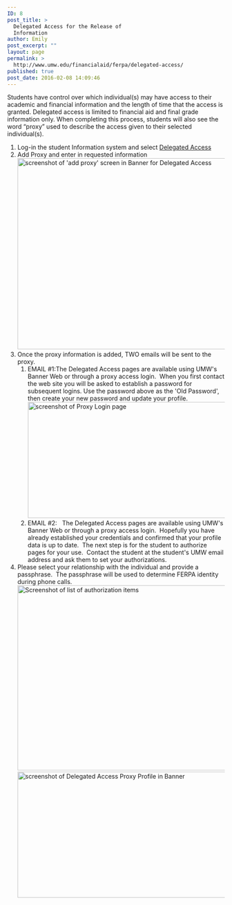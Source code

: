 ```yaml
---
ID: 8
post_title: >
  Delegated Access for the Release of
  Information
author: Emily
post_excerpt: ""
layout: page
permalink: >
  http://www.umw.edu/financialaid/ferpa/delegated-access/
published: true
post_date: 2016-02-08 14:09:46
---
```

Students have control over which individual(s) may have access to their academic and financial information and the length of time that the access is granted. Delegated access is limited to financial aid and final grade information only. When completing this process, students will also see the word “proxy” used to describe the access given to their selected individual(s).
<ol>
 	<li>Log-in the student Information system and select <a href="https://ssb.umw.edu/ssomanager/c/SSB?pkg=bwgkprxy.P_ManageProxy">Delegated Access</a></li>
 	<li>Add Proxy and enter in requested information<a href="http://www.umw.edu/financialaid/wp-content/uploads/sites/31/2016/02/step2.png"><img id="longdesc-return-388" class="aligncenter wp-image-388 size-large" src="http://www.umw.edu/financialaid/wp-content/uploads/sites/31/2016/02/step2-1024x443.png" alt="screenshot of 'add proxy' screen in Banner for Delegated Access" width="1024" height="443" longdesc="http://www.umw.edu/financialaid?longdesc=388&amp;referrer=8" /></a></li>
 	<li>Once the proxy information is added, TWO emails will be sent to the proxy.
<ol>
 	<li>EMAIL #1:The Delegated Access pages are available using UMW's Banner Web or through a proxy access login.  When you first contact the web site you will be asked to establish a password for subsequent logins. Use the password above as the 'Old Password', then create your new password and update your profile.<a href="http://www.umw.edu/financialaid/wp-content/uploads/sites/31/2016/02/step3.png"><img id="longdesc-return-389" class="size-large wp-image-389 aligncenter" src="http://www.umw.edu/financialaid/wp-content/uploads/sites/31/2016/02/step3-1024x269.png" alt="screenshot of Proxy Login page" width="1024" height="269" longdesc="http://www.umw.edu/financialaid?longdesc=389&amp;referrer=8" /></a></li>
 	<li>EMAIL #2:   The Delegated Access pages are available using UMW's Banner Web or through a proxy access login.  Hopefully you have already established your credentials and confirmed that your profile data is up to date.  The next step is for the student to authorize pages for your use.  Contact the student at the student's UMW email address and ask them to set your authorizations.</li>
</ol>
</li>
 	<li>Please select your relationship with the individual and provide a passphrase.  The passphrase will be used to determine FERPA identity during phone calls.<a href="http://www.umw.edu/financialaid/wp-content/uploads/sites/31/2016/02/step4.png"><img id="longdesc-return-391" class="aligncenter wp-image-391 size-large" src="http://www.umw.edu/financialaid/wp-content/uploads/sites/31/2016/02/step4-1024x429.png" alt="Screenshot of list of authorization items" width="1024" height="429" longdesc="http://www.umw.edu/financialaid?longdesc=391&amp;referrer=8" /></a><a href="http://www.umw.edu/financialaid/wp-content/uploads/sites/31/2016/02/step4.2.png"><img id="longdesc-return-390" class="aligncenter wp-image-390 size-large" src="http://www.umw.edu/financialaid/wp-content/uploads/sites/31/2016/02/step4.2-1024x292.png" alt="screenshot of Delegated Access Proxy Profile in Banner" width="1024" height="292" longdesc="http://www.umw.edu/financialaid?longdesc=390&amp;referrer=8" /></a></li>
</ol>
&nbsp;
